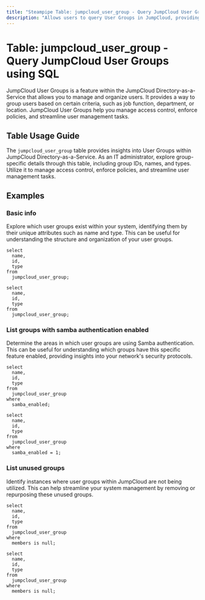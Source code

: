 ```yaml
---
title: "Steampipe Table: jumpcloud_user_group - Query JumpCloud User Groups using SQL"
description: "Allows users to query User Groups in JumpCloud, providing detailed information about group IDs, names, and types."
---
```


# Table: jumpcloud_user_group - Query JumpCloud User Groups using SQL

JumpCloud User Groups is a feature within the JumpCloud Directory-as-a-Service that allows you to manage and organize users. It provides a way to group users based on certain criteria, such as job function, department, or location. JumpCloud User Groups help you manage access control, enforce policies, and streamline user management tasks.

## Table Usage Guide

The `jumpcloud_user_group` table provides insights into User Groups within JumpCloud Directory-as-a-Service. As an IT administrator, explore group-specific details through this table, including group IDs, names, and types. Utilize it to manage access control, enforce policies, and streamline user management tasks.

## Examples

### Basic info
Explore which user groups exist within your system, identifying them by their unique attributes such as name and type. This can be useful for understanding the structure and organization of your user groups.

```sql+postgres
select
  name,
  id,
  type
from
  jumpcloud_user_group;
```

```sql+sqlite
select
  name,
  id,
  type
from
  jumpcloud_user_group;
```

### List groups with samba authentication enabled
Determine the areas in which user groups are using Samba authentication. This can be useful for understanding which groups have this specific feature enabled, providing insights into your network's security protocols.

```sql+postgres
select
  name,
  id,
  type
from
  jumpcloud_user_group
where
  samba_enabled;
```

```sql+sqlite
select
  name,
  id,
  type
from
  jumpcloud_user_group
where
  samba_enabled = 1;
```

### List unused groups
Identify instances where user groups within JumpCloud are not being utilized. This can help streamline your system management by removing or repurposing these unused groups.

```sql+postgres
select
  name,
  id,
  type
from
  jumpcloud_user_group
where
  members is null;
```

```sql+sqlite
select
  name,
  id,
  type
from
  jumpcloud_user_group
where
  members is null;
```